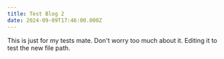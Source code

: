 ```yaml
---
title: Test Blog 2
date: 2024-09-09T17:46:00.000Z
---
```

This is just for my tests mate. Don't worry too much about it. Editing it to test the new file path.
